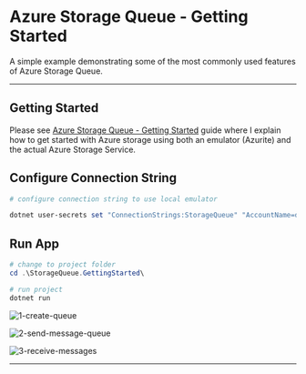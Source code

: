 # Azure Storage Queue - Getting Started

A simple example demonstrating some of the most commonly used features of Azure Storage Queue.

---

## Getting Started

Please see [Azure Storage Queue - Getting Started] guide where I explain how to get started with Azure storage using both an emulator (Azurite) and the actual Azure Storage Service.

## Configure Connection String

```powershell
# configure connection string to use local emulator

dotnet user-secrets set "ConnectionStrings:StorageQueue" "AccountName=devstoreaccount1;AccountKey=Eby8vdM02xNOcqFlqUwJPLlmEtlCDXJ1OUzFT50uSRZ6IFsuFq2UVErCz4I6tq/K1SZFPTOtr/KBHBeksoGMGw==;DefaultEndpointsProtocol=http;BlobEndpoint=http://127.0.0.1:10000/devstoreaccount1;QueueEndpoint=http://127.0.0.1:10001/devstoreaccount1;TableEndpoint=http://127.0.0.1:10002/devstoreaccount1;"
```

## Run App

```powershell
# change to project folder
cd .\StorageQueue.GettingStarted\

# run project
dotnet run
```

![1-create-queue](https://user-images.githubusercontent.com/33935506/137665425-68cc8ba6-9538-42fe-a88b-cdd22e4293ce.png)

![2-send-message-queue](https://user-images.githubusercontent.com/33935506/137665429-b1d1a54d-2b29-4ea7-9ea4-515893f02ce8.png)

![3-receive-messages](https://user-images.githubusercontent.com/33935506/137665430-37cda262-dcd2-4027-bd5d-8951fff37909.png)

---

[Azure Storage Queue - Getting Started]: https://github.com/drminnaar/azure-dotnet-examples/blob/main/storage/README.md
